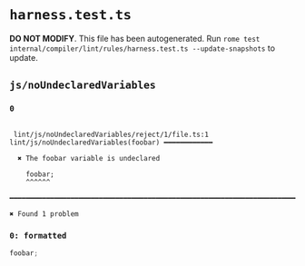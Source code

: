 # `harness.test.ts`

**DO NOT MODIFY**. This file has been autogenerated. Run `rome test internal/compiler/lint/rules/harness.test.ts --update-snapshots` to update.

## `js/noUndeclaredVariables`

### `0`

```

 lint/js/noUndeclaredVariables/reject/1/file.ts:1 lint/js/noUndeclaredVariables(foobar) ━━━━━━━━━━━━

  ✖ The foobar variable is undeclared

    foobar;
    ^^^^^^

━━━━━━━━━━━━━━━━━━━━━━━━━━━━━━━━━━━━━━━━━━━━━━━━━━━━━━━━━━━━━━━━━━━━━━━━━━━━━━━━━━━━━━━━━━━━━━━━━━━━

✖ Found 1 problem

```

### `0: formatted`

```ts
foobar;

```
